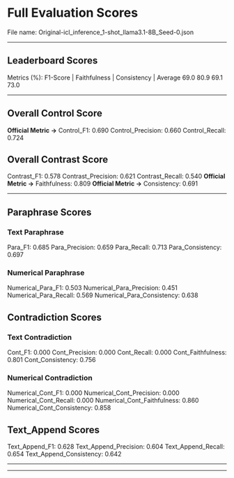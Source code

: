 # Full Evaluation Scores

File name: Original-icl_inference_1-shot_llama3.1-8B_Seed-0.json


---

## Leaderboard Scores

Metrics (%): F1-Score | Faithfulness | Consistency | Average
                69.0        80.9          69.1        73.0

---

## Overall Control Score

**Official Metric ->** Control_F1: 0.690
Control_Precision: 0.660
Control_Recall: 0.724

## Overall Contrast Score

Contrast_F1: 0.578
Contrast_Precision: 0.621
Contrast_Recall: 0.540
**Official Metric ->** Faithfulness: 0.809
**Official Metric ->** Consistency: 0.691

---


## Paraphrase Scores


### Text Paraphrase

Para_F1: 0.685
Para_Precision: 0.659
Para_Recall: 0.713
Para_Consistency: 0.697


### Numerical Paraphrase

Numerical_Para_F1: 0.503
Numerical_Para_Precision: 0.451
Numerical_Para_Recall: 0.569
Numerical_Para_Consistency: 0.638


## Contradiction Scores


### Text Contradiction

Cont_F1: 0.000
Cont_Precision: 0.000
Cont_Recall: 0.000
Cont_Faithfulness: 0.801
Cont_Consistency: 0.756


### Numerical Contradiction

Numerical_Cont_F1: 0.000
Numerical_Cont_Precision: 0.000
Numerical_Cont_Recall: 0.000
Numerical_Cont_Faithfulness: 0.860
Numerical_Cont_Consistency: 0.858


## Text_Append Scores

Text_Append_F1: 0.628
Text_Append_Precision: 0.604
Text_Append_Recall: 0.654
Text_Append_Consistency: 0.642

---


---

